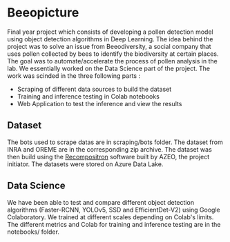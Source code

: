 # Beeopicture

Final year project which consists of developing a pollen detection model using object detection algorithms in Deep Learning. The idea behind the project was to solve an issue from Beeodiversity, a social company that uses pollen collected by bees to identify the biodiversity at certain places. The goal was to automate/accelerate the process of pollen analysis in the lab. We essentially worked on the Data Science part of the project. The work was scinded in the three following parts :
 - Scraping of different data sources to build the dataset
 - Training and inference testing in Colab notebooks
 - Web Application to test the inference and view the results

## Dataset

The bots used to scrape datas are in scraping/bots folder. The dataset from INRA and OREME are in the corresponding zip archive. The dataset was then build using the [Recompositron](https://github.com/AzeoGarage/ShareAI-Beeodiversity-SmartBeeHive/tree/master/src/PollenDetector/Tools/Recompositron) software built by AZEO, the project initiator. The datasets were stored on Azure Data Lake.

## Data Science

We have been able to test and compare different object detection algorithms (Faster-RCNN, YOLOv5, SSD and EfficientDet-V2) using Google Colaboratory. We trained at different scales depending on Colab's limits. The different metrics and Colab for training and inference testing are in the notebooks/ folder.
